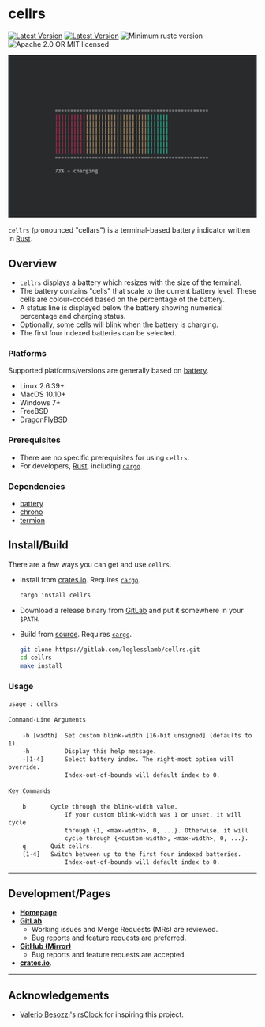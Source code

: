 # cellrs

[![Latest Version](https://img.shields.io/crates/v/cellrs.svg)](https://crates.io/crates/cellrs)
[![Latest Version](https://docs.rs/cellrs/badge.svg)](https://docs.rs/cellrs)
![Minimum rustc version](https://img.shields.io/badge/rustc-1.36+-yellow.svg)
![Apache 2.0 OR MIT licensed](https://img.shields.io/badge/license-MIT-blue.svg)

![Classic Screenshot](screenshots/classic.jpg)

`cellrs` (pronounced "cellars") is a terminal-based battery indicator written in [Rust](https://www.rust-lang.org/).

## Overview

- `cellrs` displays a battery which resizes with the size of the terminal.
- The battery contains "cells" that scale to the current battery level. These cells are colour-coded based on the percentage of the battery.
- A status line is displayed below the battery showing numerical percentage and charging status.
- Optionally, some cells will blink when the battery is charging.
- The first four indexed batteries can be selected.

### Platforms

Supported platforms/versions are generally based on [battery](https://crates.io/crates/battery).

- Linux 2.6.39+
- MacOS 10.10+
- Windows 7+
- FreeBSD
- DragonFlyBSD

### Prerequisites

- There are no specific prerequisites for using `cellrs`.
- For developers, [Rust](https://www.rust-lang.org/), including [`cargo`](https://github.com/rust-lang/cargo/).

### Dependencies

- [battery](https://crates.io/crates/battery)
- [chrono](https://crates.io/crates/chrono)
- [termion](https://crates.io/crates/termion)

## Install/Build

There are a few ways you can get and use `cellrs`.

- Install from [crates.io](https://crates.io/). Requires [`cargo`](https://github.com/rust-lang/cargo/).

  ```sh
  cargo install cellrs
  ```

- Download a release binary from [GitLab](https://gitlab.com/leglesslamb/cellrs/-/releases) and put it somewhere in your `$PATH`.
- Build from [source](https://gitlab.com/leglesslamb/cellrs). Requires [`cargo`](https://github.com/rust-lang/cargo/).

  ```sh
  git clone https://gitlab.com/leglesslamb/cellrs.git
  cd cellrs
  make install
  ```

### Usage

```help
usage : cellrs

Command-Line Arguments

    -b [width]  Set custom blink-width [16-bit unsigned] (defaults to 1).
    -h          Display this help message.
    -[1-4]      Select battery index. The right-most option will override.
                Index-out-of-bounds will default index to 0.

Key Commands

    b       Cycle through the blink-width value.
                If your custom blink-width was 1 or unset, it will cycle
                through {1, <max-width>, 0, ...}. Otherwise, it will
                cycle through {<custom-width>, <max-width>, 0, ...}.
    q       Quit cellrs.
    [1-4]   Switch between up to the first four indexed batteries.
                Index-out-of-bounds will default index to 0.
```

---

## Development/Pages

- [**Homepage**](https://leglesslamb.gitlab.io/post/cellrs)
- [**GitLab**](https://gitlab.com/leglesslamb/cellrs)
  - Working issues and Merge Requests (MRs) are reviewed.
  - Bug reports and feature requests are preferred.
- [**GitHub (Mirror)**](https://github.com/leglesslamb/cellrs)
  - Bug reports and feature requests are accepted.
- [**crates.io**](https://crates.io/crates/cellrs).

---

## Acknowledgements

- [Valerio Besozzi](https://github.com/valebes)'s [rsClock](https://github.com/valebes/rsClock) for inspiring this project.
